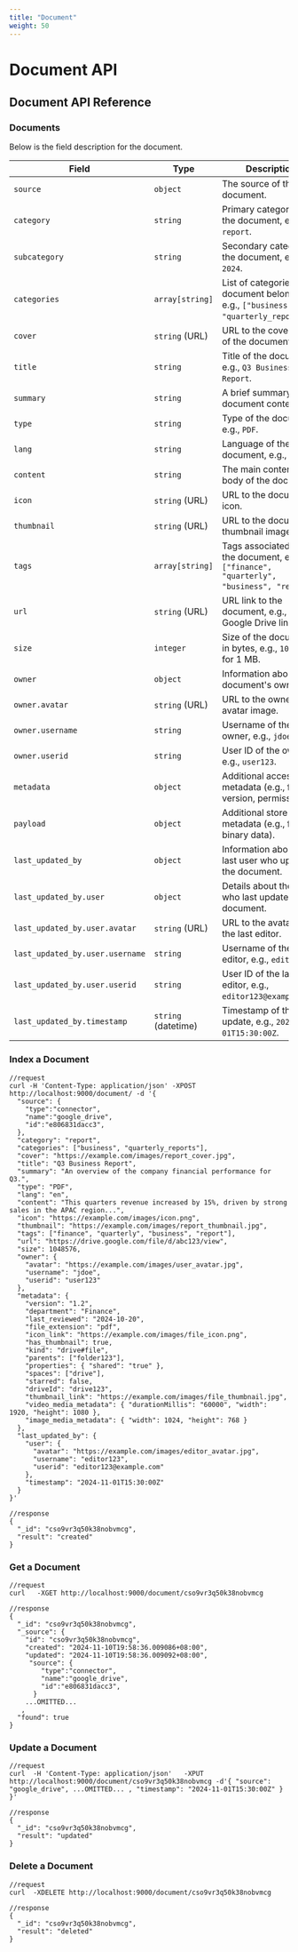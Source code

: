 ```yaml
---
title: "Document"
weight: 50
---
```


# Document API

## Document API Reference

### Documents

Below is the field description for the document.

| **Field**              | **Type**           | **Description**                                                                                     |
|-------------------------|--------------------|-----------------------------------------------------------------------------------------------------|
| `source`               | `object`          | The source of the document.                                                  |
| `category`             | `string`          | Primary category of the document, e.g., `report`.                                                  |
| `subcategory`          | `string`          | Secondary category of the document, e.g., `2024`.                                                  |
| `categories`           | `array[string]`   | List of categories the document belongs to, e.g., `["business", "quarterly_reports"]`.             |
| `cover`                | `string` (URL)    | URL to the cover image of the document.                                                            |
| `title`                | `string`          | Title of the document, e.g., `Q3 Business Report`.                                                 |
| `summary`              | `string`          | A brief summary of the document content.                                                           |
| `type`                 | `string`          | Type of the document, e.g., `PDF`.                                                                 |
| `lang`                 | `string`          | Language of the document, e.g., `en`.                                                              |
| `content`              | `string`          | The main content or body of the document.                                                          |
| `icon`                 | `string` (URL)    | URL to the document's icon.                                                                        |
| `thumbnail`            | `string` (URL)    | URL to the document's thumbnail image.                                                             |
| `tags`                 | `array[string]`   | Tags associated with the document, e.g., `["finance", "quarterly", "business", "report"]`.         |
| `url`                  | `string` (URL)    | URL link to the document, e.g., a Google Drive link.                                               |
| `size`                 | `integer`         | Size of the document in bytes, e.g., `1048576` for 1 MB.                                           |
| `owner`                | `object`          | Information about the document's owner.                                                           |
| `owner.avatar`         | `string` (URL)    | URL to the owner's avatar image.                                                                   |
| `owner.username`       | `string`          | Username of the owner, e.g., `jdoe`.                                                               |
| `owner.userid`         | `string`          | User ID of the owner, e.g., `user123`.                                                             |
| `metadata`             | `object`          | Additional accessible metadata (e.g., file version, permissions).                                    |
| `payload`              | `object`          | Additional store-only metadata (e.g., file binary data).                                             |
| `last_updated_by`      | `object`          | Information about the last user who updated the document.                                          |
| `last_updated_by.user` | `object`          | Details about the user who last updated the document.                                              |
| `last_updated_by.user.avatar` | `string` (URL) | URL to the avatar of the last editor.                                                              |
| `last_updated_by.user.username` | `string` | Username of the last editor, e.g., `editor123`.                                                    |
| `last_updated_by.user.userid` | `string`   | User ID of the last editor, e.g., `editor123@example.com`.                                          |
| `last_updated_by.timestamp` | `string` (datetime) | Timestamp of the last update, e.g., `2024-11-01T15:30:00Z`.                                       |


### Index a Document

```shell
//request
curl -H 'Content-Type: application/json' -XPOST http://localhost:9000/document/ -d '{
  "source": {
    "type":"connector",
    "name":"google_drive",
    "id":"e806831dacc3",
  },
  "category": "report",
  "categories": ["business", "quarterly_reports"],
  "cover": "https://example.com/images/report_cover.jpg",
  "title": "Q3 Business Report",
  "summary": "An overview of the company financial performance for Q3.",
  "type": "PDF",
  "lang": "en",
  "content": "This quarters revenue increased by 15%, driven by strong sales in the APAC region...",
  "icon": "https://example.com/images/icon.png",
  "thumbnail": "https://example.com/images/report_thumbnail.jpg",
  "tags": ["finance", "quarterly", "business", "report"],
  "url": "https://drive.google.com/file/d/abc123/view",
  "size": 1048576,
  "owner": {
    "avatar": "https://example.com/images/user_avatar.jpg",
    "username": "jdoe",
    "userid": "user123"
  },
  "metadata": {
    "version": "1.2",
    "department": "Finance",
    "last_reviewed": "2024-10-20",
    "file_extension": "pdf",
    "icon_link": "https://example.com/images/file_icon.png",
    "has_thumbnail": true,
    "kind": "drive#file",
    "parents": ["folder123"],
    "properties": { "shared": "true" },
    "spaces": ["drive"],
    "starred": false,
    "driveId": "drive123",
    "thumbnail_link": "https://example.com/images/file_thumbnail.jpg",
    "video_media_metadata": { "durationMillis": "60000", "width": 1920, "height": 1080 },
    "image_media_metadata": { "width": 1024, "height": 768 }
  },
  "last_updated_by": {
    "user": {
      "avatar": "https://example.com/images/editor_avatar.jpg",
      "username": "editor123",
      "userid": "editor123@example.com"
    },
    "timestamp": "2024-11-01T15:30:00Z"
  }
}'

//response
{
  "_id": "cso9vr3q50k38nobvmcg",
  "result": "created"
}
```

### Get a Document

```shell
//request
curl   -XGET http://localhost:9000/document/cso9vr3q50k38nobvmcg

//response
{
  "_id": "cso9vr3q50k38nobvmcg",
  "_source": {
    "id": "cso9vr3q50k38nobvmcg",
    "created": "2024-11-10T19:58:36.009086+08:00",
    "updated": "2024-11-10T19:58:36.009092+08:00",
     "source": {
        "type":"connector",
        "name":"google_drive",
        "id":"e806831dacc3",
      }
    ...OMITTED...
   ,
  "found": true
}
```

### Update a Document

```shell
//request
curl  -H 'Content-Type: application/json'   -XPUT http://localhost:9000/document/cso9vr3q50k38nobvmcg -d'{ "source": "google_drive", ...OMITTED... , "timestamp": "2024-11-01T15:30:00Z" } }'

//response
{
  "_id": "cso9vr3q50k38nobvmcg",
  "result": "updated"
}
```

### Delete a Document

```shell
//request
curl  -XDELETE http://localhost:9000/document/cso9vr3q50k38nobvmcg

//response
{
  "_id": "cso9vr3q50k38nobvmcg",
  "result": "deleted"
}
```